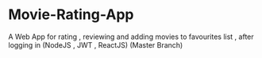 # Movie-Rating-App
A Web App for rating , reviewing and adding movies to favourites list , after logging in (NodeJS , JWT , ReactJS) (Master Branch)
